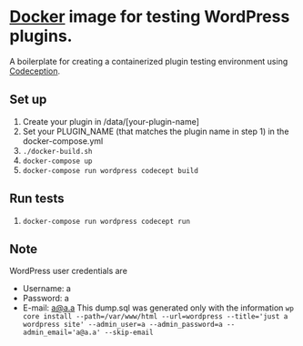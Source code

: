 # [Docker](//docker.com) image for testing WordPress plugins.

A boilerplate for creating a containerized plugin testing environment using [Codeception](//codeception.com).

## Set up
1. Create your plugin in /data/[your-plugin-name]
2. Set your PLUGIN_NAME (that matches the plugin name in step 1) in the docker-compose.yml
3. `./docker-build.sh`
4. `docker-compose up`
5. `docker-compose run wordpress codecept build`

## Run tests
1. `docker-compose run wordpress codecept run`

## Note
WordPress user credentials are
- Username: a
- Password: a
- E-mail: a@a.a
This dump.sql was generated only with the information `wp core install --path=/var/www/html --url=wordpress --title='just a wordpress site' --admin_user=a --admin_password=a --admin_email='a@a.a' --skip-email`